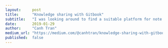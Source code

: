 ```yaml
---
layout:     post
title:      "Knowledge sharing with Gitbook"
subtitle:   "I was looking around to find a suitable platform for note down all my knowledge, bugs, issues that I’m facing during the work."
date:       2019-01-29
author:     "Canh Tran"
medium_url: "https://medium.com/@canhtran/knowledge-sharing-with-gitbook-platform-6d04e1c8439a"
published:  false
---
```

